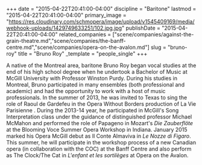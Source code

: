 +++
date = "2015-04-22T20:41:00-04:00"
discipline = "Baritone"
lastmod = "2015-04-22T20:41:00-04:00"
primary_image = "https://res.cloudinary.com/schmopera/image/upload/v1545409169/media/webhook-uploads/1429749633251/102.jpg.jpg"
publishDate = "2015-04-22T20:41:00-04:00"
related_companies = ["scene/companies/against-the-grain-theatre.md","scene/companies/the-banff-centre.md","scene/companies/opera-on-the-avalon.md"]
slug = "bruno-roy"
title = "Bruno Roy"
_template = "people_single"
+++

A native of the Montreal area, baritone Bruno Roy began vocal studies at the end of his high school degree when he undertook a Bachelor of Music at McGill University with Professor Winston Purdy. During his studies in Montreal, Bruno participated in many ensembles (both professional and academic) and had the opportunity to work with a host of music professionals. In the summer of 2013, he was invited to Texas to sing the role of Raoul de Gardefeu in the Opera Without Borders production of La Vie Parisienne . During the 2013-14 year, he participated in McGill's Song Interpretation class under the guidance of distinguished professor Michael McMahon and performed the role of Papageno in Mozart's *Die Zauberflöte* at the Blooming Voce Summer Opera Workshop in Indiana. January 2015 marked his Opera McGill debut as Il Conte Almaviva in *Le Nozze di Figaro*. This summer, he will participate in the workshop process of a new Canadian opera (in collaboration with the COC) at the Banff Centre and also perform as The Clock/The Cat in *L'enfant et les sortilèges* at Opera on the Avalon.
